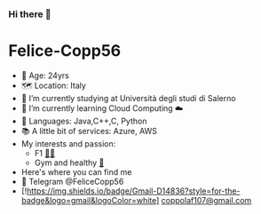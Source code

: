 ### Hi there 👋

<h1>Felice-Copp56</h1>



- 📆 Age: 24yrs
- 🗺 Location: Italy
- 🔭 I’m currently studying at Università degli studi di Salerno
- 🌱 I’m currently learning Cloud Computing ☁️
- 📝 Languages: Java,C++,C, Python
- 📚 A little bit of services: Azure, AWS
- My interests and passion:
    * F1 [🚗🚗](#car)
    * Gym and healthy [🥅](#-other)
- Here's where you can find me
- 📨 Telegram @FeliceCopp56
- [!https://img.shields.io/badge/Gmail-D14836?style=for-the-badge&logo=gmail&logoColor=white] coppolaf107@gmail.com


